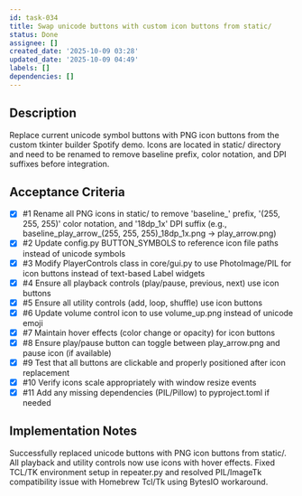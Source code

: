 ```yaml
---
id: task-034
title: Swap unicode buttons with custom icon buttons from static/
status: Done
assignee: []
created_date: '2025-10-09 03:28'
updated_date: '2025-10-09 04:49'
labels: []
dependencies: []
---
```


## Description

Replace current unicode symbol buttons with PNG icon buttons from the custom tkinter builder Spotify demo. Icons are located in static/ directory and need to be renamed to remove baseline prefix, color notation, and DPI suffixes before integration.

## Acceptance Criteria
<!-- AC:BEGIN -->
- [x] #1 Rename all PNG icons in static/ to remove 'baseline_' prefix, '(255, 255, 255)' color notation, and '18dp_1x' DPI suffix (e.g., baseline_play_arrow_(255, 255, 255)_18dp_1x.png → play_arrow.png)
- [x] #2 Update config.py BUTTON_SYMBOLS to reference icon file paths instead of unicode symbols
- [x] #3 Modify PlayerControls class in core/gui.py to use PhotoImage/PIL for icon buttons instead of text-based Label widgets
- [x] #4 Ensure all playback controls (play/pause, previous, next) use icon buttons
- [x] #5 Ensure all utility controls (add, loop, shuffle) use icon buttons
- [x] #6 Update volume control icon to use volume_up.png instead of unicode emoji
- [x] #7 Maintain hover effects (color change or opacity) for icon buttons
- [x] #8 Ensure play/pause button can toggle between play_arrow.png and pause icon (if available)
- [x] #9 Test that all buttons are clickable and properly positioned after icon replacement
- [x] #10 Verify icons scale appropriately with window resize events
- [x] #11 Add any missing dependencies (PIL/Pillow) to pyproject.toml if needed
<!-- AC:END -->

## Implementation Notes

Successfully replaced unicode buttons with PNG icon buttons from static/. All playback and utility controls now use icons with hover effects. Fixed TCL/TK environment setup in repeater.py and resolved PIL/ImageTk compatibility issue with Homebrew Tcl/Tk using BytesIO workaround.
